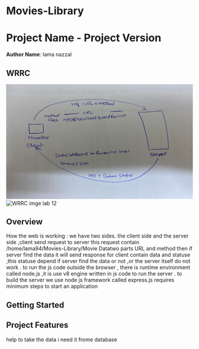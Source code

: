 # Movies-Library
# Project Name - Project Version

**Author Name**: lama nazzal

## WRRC
![WRRC imge](img.png)
![WRRC imge lab 12](RRC2.jpgpng)

## Overview
How the web is working :
we have two sides. the client side and the server side ,client send request to server this request contain /home/lama94/Movies-Library/Movie Datatwo parts URL and method then if server find the data it will send response for client contain data and statuse 
,this statuse depend if server find the data or not ,or the server itself do not work .
to run the js code outside the browser , there is runtime environment called node.js ,it is use v8 engine written in js code to run the server .
to build the server we use node js framework called express.js requires minimum steps to start an application 
## Getting Started
<!-- What are the steps that a user must take in order to build this app on their own machine and get it running? -->



## Project Features
<!-- What are the features included in you app -->
help to take the data i need it frome database  
